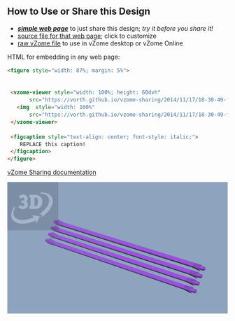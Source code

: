 
## How to Use or Share this Design

 - [***simple web page***](<https://vorth.github.io/vzome-sharing/2014/11/17/18-30-49-four-long-purples/>) to just share this design; *try it before you share it!*
 - [source file for that web page](<https://github.com/vorth/vzome-sharing/edit/main/2014/11/17/18-30-49-four-long-purples/index.md>); click to customize
 - [raw vZome file](<https://raw.githubusercontent.com/vorth/vzome-sharing/main/2014/11/17/18-30-49-four-long-purples/four-long-purples.vZome>) to use in vZome desktop or vZome Online
 
 HTML for embedding in any web page:
 ```html
<figure style="width: 87%; margin: 5%">
  
  
  <vzome-viewer style="width: 100%; height: 60dvh" 
        src="https://vorth.github.io/vzome-sharing/2014/11/17/18-30-49-four-long-purples/four-long-purples.vZome" >
    <img  style="width: 100%"
        src="https://vorth.github.io/vzome-sharing/2014/11/17/18-30-49-four-long-purples/four-long-purples.png" >
  </vzome-viewer>

  <figcaption style="text-align: center; font-style: italic;">
     REPLACE this caption!
  </figcaption>
</figure>

 ```

[vZome Sharing documentation](https://vzome.github.io/vzome/sharing.html#how-it-works)

![Image](<four-long-purples.png>)


